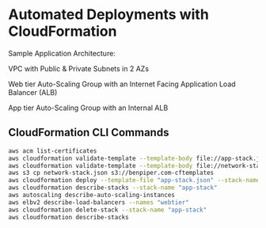 # Automated Deployments with CloudFormation

Sample Application Architecture:

VPC with Public & Private Subnets in 2 AZs

Web tier Auto-Scaling Group with an Internet Facing Application Load Balancer (ALB)

App tier Auto-Scaling Group with an Internal ALB

## CloudFormation CLI Commands

```bash
aws acm list-certificates
aws cloudformation validate-template --template-body file://app-stack.json
aws cloudformation validate-template --template-body file://network-stack.json
aws s3 cp network-stack.json s3://benpiper.com-cftemplates
aws cloudformation deploy --template-file "app-stack.json" --stack-name "app-stack"
aws cloudformation describe-stacks --stack-name "app-stack"
aws autoscaling describe-auto-scaling-instances
aws elbv2 describe-load-balancers --names "webtier"
aws cloudformation delete-stack --stack-name "app-stack"
aws cloudformation describe-stacks
```